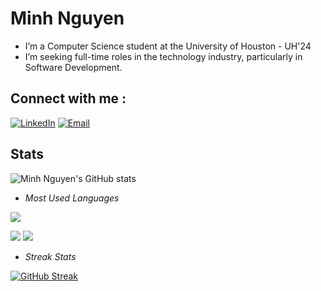 # Minh Nguyen
- I’m a Computer Science student at the University of Houston - UH'24
- I’m seeking full-time roles in the technology industry, particularly in Software Development.
## Connect with me :
[![LinkedIn](https://img.shields.io/badge/LinkedIn-Connect-blue)](https://www.linkedin.com/in/ndminhvn/)
[![Email](https://img.shields.io/badge/Email-Contact%20Me-red)](mailto:vn.ndminh@gmail.com)

## Stats
![Minh Nguyen's GitHub stats](https://github-readme-stats.vercel.app/api?username=ndminhvn&count_private=true&show_icons=true&theme=tokyonight&hide_border=true&rank_icon=percentile)

- _Most Used Languages_

[![](https://github-readme-stats.vercel.app/api/top-langs/?username=ndminhvn&langs_count=9&theme=tokyonight&layout=compact&hide=makefile,jupyter%20notebook&hide_border=true)](https://github.com/anuraghazra/github-readme-stats)

![](http://github-profile-summary-cards.vercel.app/api/cards/most-commit-language?username=ndminhvn&theme=tokyonight)
![](http://github-profile-summary-cards.vercel.app/api/cards/repos-per-language?username=ndminhvn&theme=tokyonight)
- _Streak Stats_

[![GitHub Streak](https://github-readme-streak-stats.herokuapp.com/?user=ndminhvn&theme=tokyonight&hide_border=true)](https://git.io/streak-stats)

<!---
ndminhvn/ndminhvn is a ✨ special ✨ repository because its `README.md` (this file) appears on your GitHub profile.
You can click the Preview link to take a look at your changes.
--->
